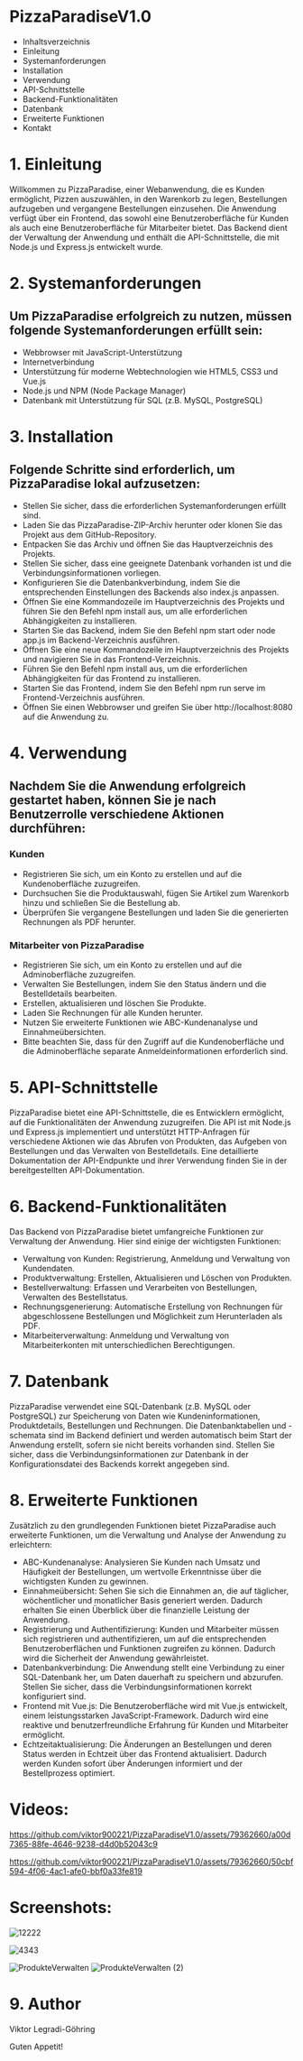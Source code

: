 # PizzaParadiseV1.0

- Inhaltsverzeichnis
- Einleitung
- Systemanforderungen
- Installation
- Verwendung
- API-Schnittstelle
- Backend-Funktionalitäten
- Datenbank
- Erweiterte Funktionen
- Kontakt

# 1. Einleitung
Willkommen zu PizzaParadise, einer Webanwendung, die es Kunden ermöglicht, Pizzen auszuwählen, in den Warenkorb zu legen, Bestellungen aufzugeben und vergangene Bestellungen einzusehen. Die Anwendung verfügt über ein Frontend, das sowohl eine Benutzeroberfläche für Kunden als auch eine Benutzeroberfläche für Mitarbeiter bietet. Das Backend dient der Verwaltung der Anwendung und enthält die API-Schnittstelle, die mit Node.js und Express.js entwickelt wurde.

# 2. Systemanforderungen
## Um PizzaParadise erfolgreich zu nutzen, müssen folgende Systemanforderungen erfüllt sein:

- Webbrowser mit JavaScript-Unterstützung
- Internetverbindung
- Unterstützung für moderne Webtechnologien wie HTML5, CSS3 und Vue.js
- Node.js und NPM (Node Package Manager)
- Datenbank mit Unterstützung für SQL (z.B. MySQL, PostgreSQL)

# 3. Installation
## Folgende Schritte sind erforderlich, um PizzaParadise lokal aufzusetzen:

- Stellen Sie sicher, dass die erforderlichen Systemanforderungen erfüllt sind.
- Laden Sie das PizzaParadise-ZIP-Archiv herunter oder klonen Sie das Projekt aus dem GitHub-Repository.
- Entpacken Sie das Archiv und öffnen Sie das Hauptverzeichnis des Projekts.
- Stellen Sie sicher, dass eine geeignete Datenbank vorhanden ist und die Verbindungsinformationen vorliegen.
- Konfigurieren Sie die Datenbankverbindung, indem Sie die entsprechenden Einstellungen des Backends also index.js anpassen.
- Öffnen Sie eine Kommandozeile im Hauptverzeichnis des Projekts und führen Sie den Befehl npm install aus, um alle erforderlichen Abhängigkeiten zu installieren.
- Starten Sie das Backend, indem Sie den Befehl npm start oder node app.js im Backend-Verzeichnis ausführen.
- Öffnen Sie eine neue Kommandozeile im Hauptverzeichnis des Projekts und navigieren Sie in das Frontend-Verzeichnis.
- Führen Sie den Befehl npm install aus, um die erforderlichen Abhängigkeiten für das Frontend zu installieren.
- Starten Sie das Frontend, indem Sie den Befehl npm run serve im Frontend-Verzeichnis ausführen.
- Öffnen Sie einen Webbrowser und greifen Sie über http://localhost:8080 auf die Anwendung zu.

# 4. Verwendung

## Nachdem Sie die Anwendung erfolgreich gestartet haben, können Sie je nach Benutzerrolle verschiedene Aktionen durchführen:

### Kunden

- Registrieren Sie sich, um ein Konto zu erstellen und auf die Kundenoberfläche zuzugreifen.
- Durchsuchen Sie die Produktauswahl, fügen Sie Artikel zum Warenkorb hinzu und schließen Sie die Bestellung ab.
- Überprüfen Sie vergangene Bestellungen und laden Sie die generierten Rechnungen als PDF herunter.

### Mitarbeiter von PizzaParadise

- Registrieren Sie sich, um ein Konto zu erstellen und auf die Adminoberfläche zuzugreifen.
- Verwalten Sie Bestellungen, indem Sie den Status ändern und die Bestelldetails bearbeiten.
- Erstellen, aktualisieren und löschen Sie Produkte.
- Laden Sie Rechnungen für alle Kunden herunter.
- Nutzen Sie erweiterte Funktionen wie ABC-Kundenanalyse und Einnahmeübersichten.
- Bitte beachten Sie, dass für den Zugriff auf die Kundenoberfläche und die Adminoberfläche separate Anmeldeinformationen erforderlich sind.

# 5. API-Schnittstelle
PizzaParadise bietet eine API-Schnittstelle, die es Entwicklern ermöglicht, auf die Funktionalitäten der Anwendung zuzugreifen. Die API ist mit Node.js und Express.js implementiert und unterstützt HTTP-Anfragen für verschiedene Aktionen wie das Abrufen von Produkten, das Aufgeben von Bestellungen und das Verwalten von Bestelldetails. Eine detaillierte Dokumentation der API-Endpunkte und ihrer Verwendung finden Sie in der bereitgestellten API-Dokumentation.

# 6. Backend-Funktionalitäten
Das Backend von PizzaParadise bietet umfangreiche Funktionen zur Verwaltung der Anwendung. Hier sind einige der wichtigsten Funktionen:

- Verwaltung von Kunden: Registrierung, Anmeldung und Verwaltung von Kundendaten.
- Produktverwaltung: Erstellen, Aktualisieren und Löschen von Produkten.
- Bestellverwaltung: Erfassen und Verarbeiten von Bestellungen, Verwalten des Bestellstatus.
- Rechnungsgenerierung: Automatische Erstellung von Rechnungen für abgeschlossene Bestellungen und Möglichkeit zum Herunterladen als PDF.
- Mitarbeiterverwaltung: Anmeldung und Verwaltung von Mitarbeiterkonten mit unterschiedlichen Berechtigungen.

# 7. Datenbank
PizzaParadise verwendet eine SQL-Datenbank (z.B. MySQL oder PostgreSQL) zur Speicherung von Daten wie Kundeninformationen, Produktdetails, Bestellungen und Rechnungen. Die Datenbanktabellen und -schemata sind im Backend definiert und werden automatisch beim Start der Anwendung erstellt, sofern sie nicht bereits vorhanden sind. Stellen Sie sicher, dass die Verbindungsinformationen zur Datenbank in der Konfigurationsdatei des Backends korrekt angegeben sind.

# 8. Erweiterte Funktionen
Zusätzlich zu den grundlegenden Funktionen bietet PizzaParadise auch erweiterte Funktionen, um die Verwaltung und Analyse der Anwendung zu erleichtern:

- ABC-Kundenanalyse: Analysieren Sie Kunden nach Umsatz und Häufigkeit der Bestellungen, um wertvolle Erkenntnisse über die wichtigsten Kunden zu gewinnen.
- Einnahmeübersicht: Sehen Sie sich die Einnahmen an, die auf täglicher, wöchentlicher und monatlicher Basis generiert werden. Dadurch erhalten Sie einen Überblick über die finanzielle Leistung der Anwendung.
- Registrierung und Authentifizierung: Kunden und Mitarbeiter müssen sich registrieren und authentifizieren, um auf die entsprechenden Benutzeroberflächen und Funktionen zugreifen zu können. Dadurch wird die Sicherheit der Anwendung gewährleistet.
- Datenbankverbindung: Die Anwendung stellt eine Verbindung zu einer SQL-Datenbank her, um Daten dauerhaft zu speichern und abzurufen. Stellen Sie sicher, dass die Verbindungsinformationen korrekt konfiguriert sind.
- Frontend mit Vue.js: Die Benutzeroberfläche wird mit Vue.js entwickelt, einem leistungsstarken JavaScript-Framework. Dadurch wird eine reaktive und benutzerfreundliche Erfahrung für Kunden und Mitarbeiter ermöglicht.
- Echtzeitaktualisierung: Die Änderungen an Bestellungen und deren Status werden in Echtzeit über das Frontend aktualisiert. Dadurch werden Kunden sofort über Änderungen informiert und der Bestellprozess optimiert.

# Videos:


https://github.com/viktor900221/PizzaParadiseV1.0/assets/79362660/a00d7365-88fe-4646-9238-d4d0b52043c9




https://github.com/viktor900221/PizzaParadiseV1.0/assets/79362660/50cbf594-4f06-4ac1-afe0-bbf0a33fe819



# Screenshots:

![12222](https://github.com/viktor900221/PizzaParadiseV1.0/assets/79362660/13506734-45d6-4a54-bcbc-94d787b4478b)

![4343](https://github.com/viktor900221/PizzaParadiseV1.0/assets/79362660/2468fa13-c321-4e2d-9fef-3fec911e6122)

![ProdukteVerwalten](https://github.com/viktor900221/PizzaParadiseV1.0/assets/79362660/5bef9cc4-d8d2-4ade-88bf-80f891ab32d2)
![ProdukteVerwalten (2)](https://github.com/viktor900221/PizzaParadiseV1.0/assets/79362660/ef238204-45ec-4f7f-8396-774c6a0f0e03)


# 9. Author 
Viktor Legradi-Göhring

Guten Appetit!
